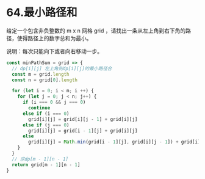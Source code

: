 # 64.最小路径和
给定一个包含非负整数的 m x n 网格 grid ，请找出一条从左上角到右下角的路径，使得路径上的数字总和为最小。

说明：每次只能向下或者向右移动一步。

```js
const minPathSum = grid => {
  // dp[i][j] 左上角到dp[i][j]的最小路径合
  const m = grid.length
  const n = grid[0].length

  for (let i = 0; i < m; i ++) {
    for (let j = 0; j < n; j++) {
      if (i === 0 && j === 0)
        continue
      else if (i === 0)
        grid[i][j] = grid[i][j - 1] + grid[i][j]
      else if (j === 0)
        grid[i][j] = grid[i - 1][j] + grid[i][j]
      else
        grid[i][j] = Math.min(grid[i - 1][j], grid[i][j - 1]) + grid[i][j]
    }
  }
  // 求dp[m - 1][n - 1]
  return grid[m - 1][n - 1]
}
```
